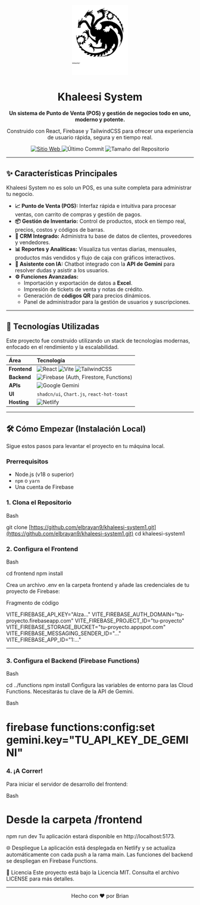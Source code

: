 <div align="center">
  <img src="frontend/public/khaleesi-system.svg" alt="Khaleesi System Logo" width="150"/>
  <h1>Khaleesi System</h1>
  <p>
    <strong>Un sistema de Punto de Venta (POS) y gestión de negocios todo en uno, moderno y potente.</strong>
  </p>
  <p>
    Construido con React, Firebase y TailwindCSS para ofrecer una experiencia de usuario rápida, segura y en tiempo real.
  </p>

  <p>
    <a href="https://khaleesisystem.com.ar/">
      <img src="https://img.shields.io/website?label=Sitio%20Web&style=for-the-badge&url=https%3A%2F%2Fkhaleesisystem.com.ar%2F" alt="Sitio Web"/>
    </a>
    <img src="https://img.shields.io/github/last-commit/elbrayan9/khaleesi-system1?style=for-the-badge" alt="Último Commit"/>
    <img src="https://img.shields.io/github/repo-size/elbrayan9/khaleesi-system1?style=for-the-badge" alt="Tamaño del Repositorio"/>
  </p>
</div>

---

## ✨ Características Principales

Khaleesi System no es solo un POS, es una suite completa para administrar tu negocio.

- **📈 Punto de Venta (POS):** Interfaz rápida e intuitiva para procesar ventas, con carrito de compras y gestión de pagos.
- **📦 Gestión de Inventario:** Control de productos, stock en tiempo real, precios, costos y códigos de barras.
- **👥 CRM Integrado:** Administra tu base de datos de clientes, proveedores y vendedores.
- **📊 Reportes y Analíticas:** Visualiza tus ventas diarias, mensuales, productos más vendidos y flujo de caja con gráficos interactivos.
- **🤖 Asistente con IA:** Chatbot integrado con la **API de Gemini** para resolver dudas y asistir a los usuarios.
- **⚙️ Funciones Avanzadas:**
  - Importación y exportación de datos a **Excel**.
  - Impresión de tickets de venta y notas de crédito.
  - Generación de **códigos QR** para precios dinámicos.
  - Panel de administrador para la gestión de usuarios y suscripciones.

---

## 🚀 Tecnologías Utilizadas

Este proyecto fue construido utilizando un stack de tecnologías modernas, enfocado en el rendimiento y la escalabilidad.

| Área         | Tecnología                                                                                                                                                                                                                                                                                                                 |
| :----------- | :------------------------------------------------------------------------------------------------------------------------------------------------------------------------------------------------------------------------------------------------------------------------------------------------------------------------- |
| **Frontend** | ![React](https://img.shields.io/badge/-React-61DAFB?style=for-the-badge&logo=react&logoColor=white) ![Vite](https://img.shields.io/badge/-Vite-646CFF?style=for-the-badge&logo=vite&logoColor=white) ![TailwindCSS](https://img.shields.io/badge/-TailwindCSS-38B2AC?style=for-the-badge&logo=tailwindcss&logoColor=white) |
| **Backend**  | ![Firebase](https://img.shields.io/badge/-Firebase-FFCA28?style=for-the-badge&logo=firebase&logoColor=white) (Auth, Firestore, Functions)                                                                                                                                                                                  |
| **APIs**     | ![Google Gemini](https://img.shields.io/badge/-Google%20Gemini-8E77F0?style=for-the-badge&logo=google&logoColor=white)                                                                                                                                                                                                     |
| **UI**       | `shadcn/ui`, `Chart.js`, `react-hot-toast`                                                                                                                                                                                                                                                                                 |
| **Hosting**  | ![Netlify](https://img.shields.io/badge/-Netlify-00C7B7?style=for-the-badge&logo=netlify&logoColor=white)                                                                                                                                                                                                                  |

---

## 🛠️ Cómo Empezar (Instalación Local)

Sigue estos pasos para levantar el proyecto en tu máquina local.

### Prerrequisitos

- Node.js (v18 o superior)
- `npm` o `yarn`
- Una cuenta de Firebase

### 1. Clona el Repositorio

Bash

git clone [https://github.com/elbrayan9/khaleesi-system1.git](https://github.com/elbrayan9/khaleesi-system1.git)
cd khaleesi-system1

### 2. Configura el Frontend

Bash

cd frontend
npm install

Crea un archivo .env en la carpeta frontend y añade las credenciales de tu proyecto de Firebase:

Fragmento de código

VITE_FIREBASE_API_KEY="AIza..."
VITE_FIREBASE_AUTH_DOMAIN="tu-proyecto.firebaseapp.com"
VITE_FIREBASE_PROJECT_ID="tu-proyecto"
VITE_FIREBASE_STORAGE_BUCKET="tu-proyecto.appspot.com"
VITE_FIREBASE_MESSAGING_SENDER_ID="..."
VITE_FIREBASE_APP_ID="1:..."

---

### 3. Configura el Backend (Firebase Functions)

Bash

cd ../functions
npm install
Configura las variables de entorno para las Cloud Functions. Necesitarás tu clave de la API de Gemini.

Bash

# firebase functions:config:set gemini.key="TU_API_KEY_DE_GEMINI"

### 4. ¡A Correr!

Para iniciar el servidor de desarrollo del frontend:

Bash

# Desde la carpeta /frontend

npm run dev
Tu aplicación estará disponible en http://localhost:5173.

🌐 Despliegue
La aplicación está desplegada en Netlify y se actualiza automáticamente con cada push a la rama main. Las funciones del backend se despliegan en Firebase Functions.

📄 Licencia
Este proyecto está bajo la Licencia MIT. Consulta el archivo LICENSE para más detalles.

---

<p align="center">Hecho con ❤️ por Brian</p>
